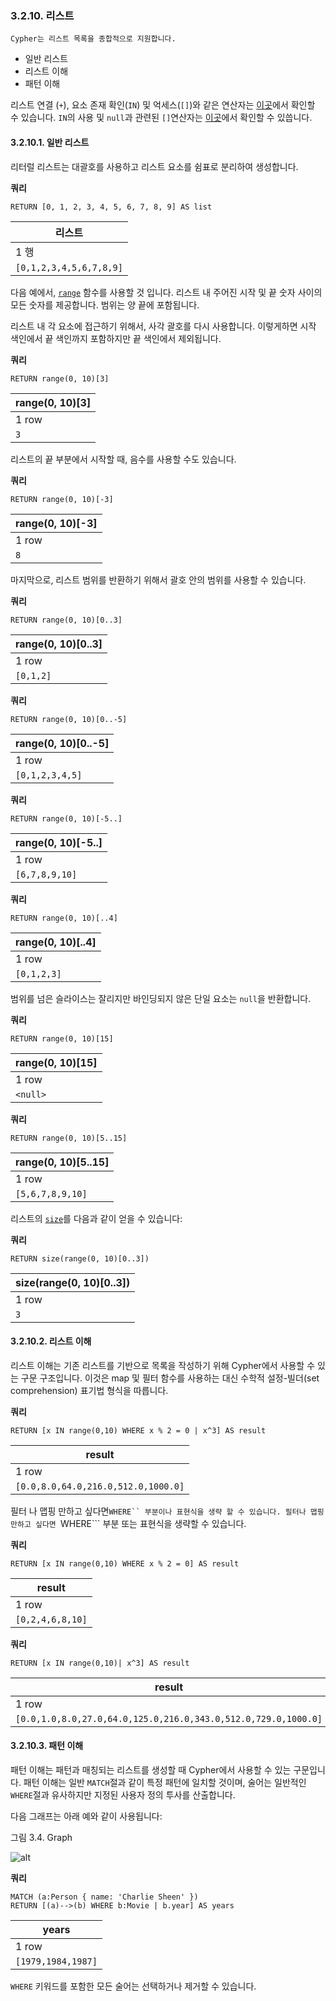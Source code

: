 ### 3.2.10. 리스트 

```
Cypher는 리스트 목록을 종합적으로 지원합니다. 
```

- 일반 리스트
- 리스트 이해
- 패턴 이해

 
리스트 연결 (```+```), 요소 존재 확인(```IN```) 및 억세스(```[]```)와 같은 연산자는 [이곳](./operators.md)에서 확인할 수 있습니다. ```IN```의 사용 및 ```null```과 관련된 ```[]```연산자는 [이곳](./working-with-null.md)에서 확인할 수 있씁니다.  

#### 3.2.10.1. 일반 리스트

리터럴 리스트는 대괄호를 사용하고 리스트 요소를 쉼표로 분리하여 생성합니다.

**쿼리**
```
RETURN [0, 1, 2, 3, 4, 5, 6, 7, 8, 9] AS list
```

| 리스트                    |
| ----------------------- |
| 1 행                     |
| ```[0,1,2,3,4,5,6,7,8,9]``` |

다음 예에서, [`range`](/functions.md) 함수를 사용할 것 입니다. 리스트 내 주어진 시작 및 끝 숫자 사이의 모든 숫자를 제공합니다. 범위는 양 끝에 포함됩니다.

리스트 내 각 요소에 접근하기 위해서, 사각 괄호를 다시 사용합니다. 이렇게하면 시작 색인에서 끝 색인까지 포함하지만 끝 색인에서 제외됩니다.

**쿼리**

```
RETURN range(0, 10)[3]
```

| range(0, 10)[3] |
| --------------- |
| 1 row           |
| `3`             |

리스트의 끝 부분에서 시작할 때, 음수를 사용할 수도 있습니다. 

**쿼리**

```
RETURN range(0, 10)[-3]
```

| range(0, 10)[-3] |
| ---------------- |
| 1 row            |
| `8`              |

마지막으로, 리스트 범위를 반환하기 위해서 괄호 안의 범위를 사용할 수 있습니다. 

**쿼리** 

```
RETURN range(0, 10)[0..3]
```

| range(0, 10)[0..3] |
| ------------------ |
| 1 row              |
| `[0,1,2]`          |

**쿼리**

```
RETURN range(0, 10)[0..-5]
```

| range(0, 10)[0..-5] |
| ------------------- |
| 1 row               |
| `[0,1,2,3,4,5]`     |

**쿼리**

```
RETURN range(0, 10)[-5..]
```

| range(0, 10)[-5..] |
| ------------------ |
| 1 row              |
| `[6,7,8,9,10]`     |

**쿼리**

```
RETURN range(0, 10)[..4]
```

| range(0, 10)[..4] |
| ----------------- |
| 1 row             |
| `[0,1,2,3]`       |

범위를 넘은 슬라이스는 잘리지만 바인딩되지 않은 단일 요소는 ```null```을 반환합니다.

**쿼리**

```
RETURN range(0, 10)[15]
```

| range(0, 10)[15] |
| ---------------- |
| 1 row            |
| `<null>`         |

**쿼리**

```
RETURN range(0, 10)[5..15]
```

| range(0, 10)[5..15] |
| ------------------- |
| 1 row               |
| `[5,6,7,8,9,10]`    |

리스트의 [```size```](/functions.md)를 다음과 같이 얻을 수 있습니다:

**쿼리**

```
RETURN size(range(0, 10)[0..3])
```

| size(range(0, 10)[0..3]) |
| ------------------------ |
| 1 row                    |
| `3`                      |

#### 3.2.10.2. 리스트 이해

리스트 이해는 기존 리스트를 기반으로 목록을 작성하기 위해 Cypher에서 사용할 수 있는 구문 구조입니다. 이것은 map 및 필터 함수를 사용하는 대신 수학적 설정-빌더(set comprehension) 표기법 형식을 따릅니다. 

**쿼리**

```
RETURN [x IN range(0,10) WHERE x % 2 = 0 | x^3] AS result
```

| result                              |
| ----------------------------------- |
| 1 row                               |
| `[0.0,8.0,64.0,216.0,512.0,1000.0]` |

필터 나 맵핑 만하고 싶다면```WHERE`` 부분이나 표현식을 생략 할 수 있습니다.
필터나 맵핑만하고 싶다면 ```WHERE``` 부분 또는 표현식을 생략할 수 있습니다. 

**쿼리**

```
RETURN [x IN range(0,10) WHERE x % 2 = 0] AS result
```

| result           |
| ---------------- |
| 1 row            |
| `[0,2,4,6,8,10]` |

**쿼리**

```
RETURN [x IN range(0,10)| x^3] AS result
```

| result                                                       |
| ------------------------------------------------------------ |
| 1 row                                                        |
| `[0.0,1.0,8.0,27.0,64.0,125.0,216.0,343.0,512.0,729.0,1000.0]` |

#### 3.2.10.3. 패턴 이해

패턴 이해는 패턴과 매칭되는 리스트를 생성할 때 Cypher에서 사용할 수 있는 구문입니다. 패턴 이해는 일반 ```MATCH```절과 같이 특정 패턴에 일치할 것이며, 술어는 일반적인 ```WHERE```절과 유사하지만 지정된 사용자 정의 투사를 산출합니다. 

다음 그래프는 아래 예와 같이 사용됩니다:

그림 3.4. Graph

![alt](https://neo4j.com/docs/developer-manual/3.3/images/Lists-1.svg)

**쿼리**

```
MATCH (a:Person { name: 'Charlie Sheen' })
RETURN [(a)-->(b) WHERE b:Movie | b.year] AS years
```

| years              |
| ------------------ |
| 1 row              |
| `[1979,1984,1987]` |

```WHERE``` 키워드를 포함한 모든 술어는 선택하거나 제거할 수 있습니다. 
